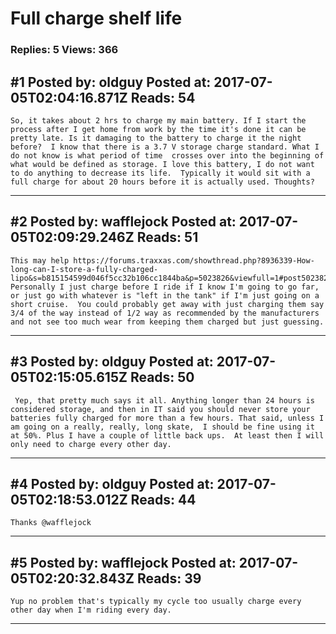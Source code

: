 # Full charge shelf life

### Replies: 5 Views: 366

## \#1 Posted by: oldguy Posted at: 2017-07-05T02:04:16.871Z Reads: 54

```
So, it takes about 2 hrs to charge my main battery. If I start the process after I get home from work by the time it's done it can be pretty late. Is it damaging to the battery to charge it the night before?  I know that there is a 3.7 V storage charge standard. What I do not know is what period of time  crosses over into the beginning of what would be defined as storage. I love this battery, I do not want to do anything to decrease its life.  Typically it would sit with a full charge for about 20 hours before it is actually used. Thoughts?
```

---
## \#2 Posted by: wafflejock Posted at: 2017-07-05T02:09:29.246Z Reads: 51

```
This may help https://forums.traxxas.com/showthread.php?8936339-How-long-can-I-store-a-fully-charged-lipo&s=b815154599d046f5cc32b106cc1844ba&p=5023826&viewfull=1#post5023826  Personally I just charge before I ride if I know I'm going to go far, or just go with whatever is "left in the tank" if I'm just going on a short cruise.  You could probably get away with just charging them say 3/4 of the way instead of 1/2 way as recommended by the manufacturers and not see too much wear from keeping them charged but just guessing.
```

---
## \#3 Posted by: oldguy Posted at: 2017-07-05T02:15:05.615Z Reads: 50

```
 Yep, that pretty much says it all. Anything longer than 24 hours is considered storage, and then in IT said you should never store your batteries fully charged for more than a few hours. That said, unless I am going on a really, really, long skate,  I should be fine using it at 50%. Plus I have a couple of little back ups.  At least then I will only need to charge every other day.
```

---
## \#4 Posted by: oldguy Posted at: 2017-07-05T02:18:53.012Z Reads: 44

```
Thanks @wafflejock
```

---
## \#5 Posted by: wafflejock Posted at: 2017-07-05T02:20:32.843Z Reads: 39

```
Yup no problem that's typically my cycle too usually charge every other day when I'm riding every day.
```

---
